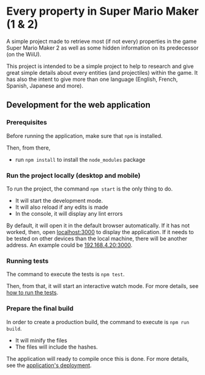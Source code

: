 # Every property in Super Mario Maker (1 & 2) 

A simple project made to retrieve most (if not every) properties in the game Super Mario Maker 2 as well as some hidden information on its predecessor (on the WiiU).

This project is intended to be a simple project to help to research and give great simple details about every entities (and projectiles) within the game. It has also the intent to give more than one language (English, French, Spanish, Japanese and more).


## Development for the web application
### Prerequisites

Before running the application, make sure that `npm` is installed.

Then, from there,
 - run `npm install` to install the `node_modules` package

### Run the project locally (desktop and mobile)

To run the project, the command `npm start` is the only thing to do.
 - It will start the development mode.
 - It will also reload if any edits is made
 - In the console, it will display any lint errors 

By default, it will open it in the default browser automatically. If it has not worked, then, open [localhost:3000](http://localhost:3000) to display the application.
If it needs to be tested on other devices than the local machine, there will be another address. An example could be [192.168.4.20:3000](http://192.168.4.20:3000).

### Running tests

The command to execute the tests is `npm test`.

Then, from  that, it will start an interactive watch mode.
For more details, see [how to run the tests](https://facebook.github.io/create-react-app/docs/running-tests).

### Prepare the final build

In order to create a production build, the command to execute is `npm run build`.
 - It will minify the files
 - The files will include the hashes.

The application will ready to compile once this is done.
For more details, see the [application's deployment](https://facebook.github.io/create-react-app/docs/deployment).

